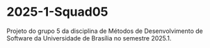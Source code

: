 # 2025-1-Squad05

Projeto do grupo 5 da disciplina de Métodos de Desenvolvimento de Software da Universidade de Brasília no semestre 2025.1.